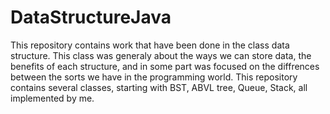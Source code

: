 # DataStructureJava
This repository contains work that have been done in the class data structure.
This class was generaly about the ways we can store data, the benefits of each structure, and in some part was focused on the diffrences between the sorts we have in the programming world.
This repository contains several classes, starting with BST, ABVL tree, Queue, Stack, all implemented by me.